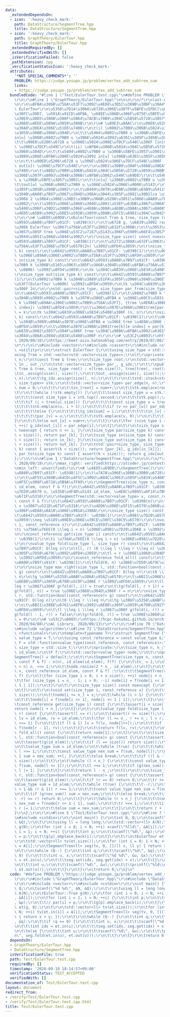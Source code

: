 ```yaml
---
data:
  _extendedDependsOn:
  - icon: ':heavy_check_mark:'
    path: DataStructure/SegmentTree.hpp
    title: DataStructure/SegmentTree.hpp
  - icon: ':heavy_check_mark:'
    path: GraphTheory/EulerTour.hpp
    title: GraphTheory/EulerTour.hpp
  _extendedRequiredBy: []
  _extendedVerifiedWith: []
  _isVerificationFailed: false
  _pathExtension: cpp
  _verificationStatusIcon: ':heavy_check_mark:'
  attributes:
    '*NOT_SPECIAL_COMMENTS*': ''
    PROBLEM: https://judge.yosupo.jp/problem/vertex_add_subtree_sum
    links:
    - https://judge.yosupo.jp/problem/vertex_add_subtree_sum
  bundledCode: "#line 1 \"Test/EulerTour.test.cpp\"\n#define PROBLEM \"https://judge.yosupo.jp/problem/vertex_add_subtree_sum\"\
    \r\n\r\n#line 1 \"GraphTheory/EulerTour.hpp\"\n\n\n\r\n/*\r\nlast-updated: 2020/09/16\r\
    \n\r\n\u8FBA\u306B\u756A\u53F7\u3092\u4ED8\u3051\u308B\u30BF\u30A4\u30D7\u306E\
    \ EulerTour\r\n\u5358\u7D14\u306A\u6728\u306E\u307F\u5BFE\u5FDC(\u81EA\u5DF1\u30EB\
    \u30FC\u30D7, \u591A\u91CD\u8FBA, \u68EE\u306B\u306F\u975E\u5BFE\u5FDC)\r\n\u30B0\
    \u30E9\u30D5\u306B\u306F\u5B64\u7ACB\u70B9\u304C\u5B58\u5728\u3057\u306A\u3044\
    \u3068\u4EEE\u5B9A\u3059\u308B\r\n\r\n# \u89E3\u8AAC\r\n\u90E8\u5206\u6728\u30AF\
    \u30A8\u30EA\u306E\u51E6\u7406\r\n\t(i) \u9802\u70B9\u306B\u5024\u304C\u5B58\u5728\
    \u3059\u308B\u3068\u304D\r\n\t\t\u5404\u9802\u70B9 u \u306B\u5BFE\u3057\u3001\
    in[u] \u306B\u9802\u70B9 u \u306E\u5024\u3092\u6301\u305F\u305B\u308B\u3002\r\n\
    \t\t\u90E8\u5206\u6728 u \u306E\u5024\u306E\u7DCF\u548C\u306F [in[u], out[u])\
    \ \u306E\u7DCF\u548C\r\n\t(ii) \u8FBA\u306B\u5024\u304C\u5B58\u5728\u3059\u308B\
    \u3068\u304D\r\n\t\t\u5404\u9802\u70B9 u \u306B\u5BFE\u3057\u3001\u89AA p \u304B\
    \u3089\u306E\u8FBA\u306E\u5024\u3092 in[u] \u306B\u6301\u305F\u305B\u308B\u3002\
    \r\n\t\t\u90E8\u5206\u6728 u \u306E\u5024\u306E\u7DCF\u548C\u306F [in[u] + 1,\
    \ out[u]) \u306E\u7DCF\u548C\r\n\r\n\u30D1\u30B9\u30AF\u30A8\u30EA\u306E\u51E6\
    \u7406\r\n\t\u9802\u70B9\u306B\u5024\u304C\u5B58\u5728\u3059\u308B\u3068\u304D\
    \u306E\u307F\u8003\u3048\u308B(\u8FBA\u3082\u540C\u69D8)\r\n\t\u5404\u9802\u70B9\
    \ u \u306B\u5BFE\u3057\u3001\r\n\t\tin[u] \u306B\u9802\u70B9 u \u306E\u5024\r\n\
    \t\tout[u] \u306B\u9802\u70B9 u \u306E\u5024\u306E\u9006\u5143\r\n\t\u3092\u3082\
    \u305F\u305B\u308B\u3002\r\n\t\u8449\u3078\u4E0B\u308B\u65B9\u5411\u306B\u3057\
    \u304B\u8A08\u7B97\u3067\u304D\u306A\u3044\u305F\u3081\u3001lca \u3092\u6C42\u3081\
    \u3066 2 \u3064\u306E\u30D1\u30B9\u306B\u5206\u3051\u3066\u8A08\u7B97\u3059\u308B\
    \u3002\r\n\t\u3053\u306E\u3068\u304D\u3001\u53EF\u63DB\u3067\u306A\u3044\u5834\
    \u5408\u306F\u30D1\u30B9\u306E\u4E0A\u308A\u4E0B\u308A\u3067\u8A08\u7B97\u306E\
    \u4ED5\u65B9\u3092\u5DE5\u592B\u3059\u308B\u5FC5\u8981\u304C\u3042\u308B\u3002\
    \r\n\r\n# \u4ED5\u69D8\r\nEulerTour(const Tree & tree, size_type root)\r\n\t\u6642\
    \u9593\u8A08\u7B97\u91CF: \u0398(n)\r\n\t\u6728 g, \u6839\u3092 root \u3068\u3057\
    \u3066 EulerTour \u3067\u756A\u53F7\u3092\u632F\u308B\r\n\t\u3053\u3053\u3067\u6E21\
    \u3057\u305F tree \u306E\u53C2\u7167\u5143\u306F\u5909\u66F4\u3057\u3066\u306F\
    \u3044\u3051\u306A\u3044\u3002\r\n\r\nsize_type size() const noexcept\r\n\t\u6642\
    \u9593\u8A08\u7B97\u91CF: \u0398(1)\r\n\t\u5272\u308A\u632F\u3063\u305F\u8FBA\u306E\
    \u756A\u53F7\u306E\u7DCF\u6570(2n) \u3092\u8FD4\u3059\r\n\r\nsize_type par(size_type\
    \ k) const\r\n\t\u6642\u9593\u8A08\u7B97\u91CF: \u0398(1)\r\n\t\u9802\u70B9 k\
    \ \u306E\u89AA\u306E\u9802\u70B9\u756A\u53F7\u3092\u8FD4\u3059\r\n\r\nsize_type\
    \ in(size_type k) const\r\n\t\u6642\u9593\u8A08\u7B97\u91CF: \u0398(1)\r\n\t\u9802\
    \u70B9 k \u306B\u5165\u3063\u305F\u3068\u304D\u306E\u8FBA\u756A\u53F7(EulerTour\
    \ \u9806) \u3092\u8FD4\u3059\r\n\tk \u304C\u6839\u306E\u5834\u5408\u306F 0\r\n\
    \r\nsize_type out(size_type k) const\r\n\t\u6642\u9593\u8A08\u7B97\u91CF: \u0398\
    (1)\r\n\t\u9802\u70B9 k \u304B\u3089\u51FA\u305F\u3068\u304D\u306E\u8FBA\u756A\
    \u53F7(EulerTour \u9806) \u3092\u8FD4\u3059\r\n\tk \u304C\u6839\u306E\u5834\u5408\
    \u306F 2n\r\n\r\nstd::pair<size_type, size_type> par_from(size_type k) const\r\
    \n\t\u6642\u9593\u8A08\u7B97\u91CF: \u0398(1)\r\n\t\u9802\u70B9 k \u306E\u89AA\
    \u304B\u3089\u9802\u70B9 k \u3078\u306E\u8FBA e \u306E\u60C5\u5831 ( {\u9802\u70B9\
    \ k \u306E\u89AA\u306E\u9802\u70B9\u756A\u53F7}, {tree \u4E0A\u306E\u8FBA e \u306E\
    \ index}) \u3092\u8FD4\u3059\r\n\t\u3064\u307E\u308A\u3001tree[par[k]][e-index]\
    \ = k\r\n\tk \u304C\u6839\u306E\u5834\u5408\u306F (n, n)\r\n\r\nsize_type par_to(size_type\
    \ k) const\r\n\t\u6642\u9593\u8A08\u7B97\u91CF: \u0398(1)\r\n\t\u9802\u70B9 k\
    \ \u304B\u3089\u89AA\u3078\u306E\u8FBA e \u306E tree \u4E0A\u306E index \u3092\
    \u8FD4\u3059\r\n\t\u3064\u307E\u308A\u3001tree[k][e-index] = par[k]\r\n\tk \u304C\
    \u6839\u3082\u3057\u304F\u306F tree \u304C\u9006\u8FBA\u3092\u6301\u3063\u3066\
    \u3044\u306A\u3044\u5834\u5408\u306F n\r\n\r\n# \u53C2\u8003\r\nhttps://maspypy.com/euler-tour-%E3%81%AE%E3%81%8A%E5%8B%89%E5%BC%B7,\
    \ 2020/09/16\r\nhttps://beet-aizu.hatenablog.com/entry/2019/07/08/174727, 2020/09/16\r\
    \n*/\r\n\r\n#include <vector>\r\n#include <cassert>\r\n#include <stack>\r\n#include\
    \ <utility>\r\n\r\nstruct EulerTour {\r\n\tusing size_type = std::size_t;\r\n\t\
    using Tree = std::vector<std::vector<size_type>>;\r\n\t\r\nprivate:\r\n\tsize_type\
    \ n;\r\n\tconst Tree & tree;\r\n\tsize_type root;\r\n\tstd::vector<size_type>\
    \ in_, out_;\r\n\tstd::vector<size_type> par_, g_idx;\r\n\t\r\npublic:\r\n\tEulerTour(const\
    \ Tree & tree, size_type root) : n(tree.size()), tree(tree), root(root) {\r\n\t\
    \tin_.assign(size(), size());\r\n\t\tout_.assign(size(), size());\r\n\t\tpar_.assign(n,\
    \ n);\r\n\t\tg_idx.assign(size(), n);\r\n\t\t\r\n\t\tstd::stack<std::pair<size_type,\
    \ size_type>> stk;\r\n\t\tstd::vector<size_type> par_edge(n, n);\r\n\t\tsize_type\
    \ num = 0;\r\n\t\t\r\n\t\tin_[root] = num++;\r\n\t\tstk.emplace(root, 0);\r\n\t\
    \t\r\n\t\twhile (!stk.empty()) {\r\n\t\t\tconst size_type u = stk.top().first;\r\
    \n\t\t\tconst size_type i = stk.top().second;\r\n\t\t\tstk.pop();\r\n\t\t\t\r\n\
    \t\t\tif (i < tree[u].size()) {\r\n\t\t\t\tconst size_type v = tree[u][i];\r\n\
    \t\t\t\tstk.emplace(u, i + 1);\r\n\t\t\t\tif (v == par_[u]) par_edge[u] = i;\r\
    \n\t\t\t\telse {\r\n\t\t\t\t\tg_idx[num] = i;\r\n\t\t\t\t\tin_[v] = num++;\r\n\
    \t\t\t\t\tpar_[v] = u;\r\n\t\t\t\t\tstk.emplace(v, 0);\r\n\t\t\t\t}\r\n\t\t\t\
    }\r\n\t\t\telse out_[u] = num++;\r\n\t\t}\r\n\t\tfor (size_type i = 0; i < n;\
    \ ++i) g_idx[out_[i]] = par_edge[i];\r\n\t}\r\n\t\r\n\tsize_type size() const\
    \ noexcept { return n << 1; }\r\n\tsize_type par(size_type k) const { assert(k\
    \ < size()); return par_[k]; }\r\n\tsize_type in(size_type k) const { assert(k\
    \ < size()); return in_[k]; }\r\n\tsize_type out(size_type k) const { assert(k\
    \ < size()); return out_[k]; }\r\n\tstd::pair<size_type, size_type> par_from(size_type\
    \ k) const { assert(k < size()); return {par_[k], g_idx[in_[k]]}; }\r\n\tsize_type\
    \ par_to(size_type k) const { assert(k < size()); return g_idx[out_[k]]; }\r\n\
    };\r\n\r\n\n#line 1 \"DataStructure/SegmentTree.hpp\"\n\n\n\r\n/*\r\nlast-updated:\
    \ 2020/09/18\r\n\r\nmax_right: verified(https://atcoder.jp/contests/practice2/submissions/16664880)\r\
    \nmin_left: unverified\r\n\r\n# \u4ED5\u69D8\r\nSegmentTree()\r\n\t\u6642\u9593\
    \u8A08\u7B97\u91CF: \u0398(1)\r\n\t\u7A7A\u306E\u30BB\u30B0\u6728\u3092\u4F5C\u6210\
    \r\n\t\u4F55\u304B\u64CD\u4F5C\u3092\u884C\u3063\u305F\u5834\u5408\u306E\u52D5\
    \u4F5C\u306F\u672A\u5B9A\u7FA9\r\n\r\nSegmentTree(size_type n, const_reference\
    \ id_elem, const F & f)\r\n\t\u6642\u9593\u8A08\u7B97\u91CF: \u0398(n)\r\n\t\u8981\
    \u7D20\u6570 n, \u5358\u4F4D\u5143 id_elem, \u4E8C\u9805\u6F14\u7B97 f \u3067\u521D\
    \u671F\u5316\r\n\r\nSegmentTree(std::vector<value_type> v, const_reference id_elem,\
    \ const F & f)\r\n\t\u6642\u9593\u8A08\u7B97\u91CF: \u0398(n)\r\n\t\u914D\u5217\
    \ v \u3067\u521D\u671F\u5316\r\n\t\u4ED6\u306E\u5F15\u6570\u306B\u3064\u3044\u3066\
    \u306F\u4E0A\u8A18\u306E\u901A\u308A\r\n\r\nsize_type size() const noexcept\r\n\
    \t\u6642\u9593\u8A08\u7B97\u91CF: \u0398(1)\r\n\t\u8981\u7D20\u6570\u3092\u8FD4\
    \u3059(\\neq \u5185\u90E8\u306E\u30CE\u30FC\u30C9\u6570)\r\n\r\nvoid set(size_type\
    \ i, const_reference x)\r\n\t\u6642\u9593\u8A08\u7B97\u91CF: \u0398(log n)\r\n\
    \ti \u756A\u76EE(0 \\leq i < n) \u306E\u8981\u7D20\u306B x \u3092\u4EE3\u5165\r\
    \n\r\nconst_reference get(size_type i) const\r\n\t\u6642\u9593\u8A08\u7B97\u91CF\
    : \u0398(1)\r\n\ti \u756A\u76EE(0 \\leq i < n) \u306E\u8981\u7D20\u3092\u8FD4\u3059\
    \r\n\r\nvalue_type fold(size_type l, size_type r) const\r\n\t\u6642\u9593\u8A08\
    \u7B97\u91CF: O(log n)\r\n\t[l, r) (0 \\leq l \\leq r \\leq n) \u3092 fold \u3057\
    \u305F\u7D50\u679C\u3092\u8FD4\u3059\r\n\tl = r \u306E\u3068\u304D\u306F id_elem\
    \ \u3092\u8FD4\u3059\r\n\r\nconst_reference fold_all() const\r\n\t\u6642\u9593\
    \u8A08\u7B97\u91CF: \u0398(1)\r\n\tfold(0, n) \u306E\u7D50\u679C\u3092\u8FD4\u3059\
    \r\n\r\nsize_type max_right(size_type l, std::function<bool(const_reference)>\
    \ g) const\r\n\t\u6642\u9593\u8A08\u7B97\u91CF: O(log n)\r\n\t0 \\leq l \\leq\
    \ n\r\n\tg \u306F\u5358\u8ABF\u306A\u95A2\u6570\r\n\t\u6B21\u306E\u6761\u4EF6\u3092\
    \u6E80\u305F\u3059\u6700\u5C0F\u306E r \u3092\u8FD4\u3059\r\n\t\tl \\leq i \\\
    leq r \u3067\u306F g(fold(l, i)) = true\r\n\t\tg(fold(l, r + 1)) = false\r\n\t\
    g(fold(l, n)) = true \u306E\u3068\u304D\u306F r = n\r\n\r\nsize_type min_left(size_type\
    \ r, std::function<bool(const_reference)> g) const\r\n\t\u6642\u9593\u8A08\u7B97\
    \u91CF: O(log n)\r\n\t0 \\leq r \\leq n\r\n\tg \u306F\u5358\u8ABF\u306A\u95A2\u6570\
    \r\n\t\u6B21\u306E\u6761\u4EF6\u3092\u6E80\u305F\u3059\u6700\u5927\u306E l \u3092\
    \u8FD4\u3059\r\n\t\tl \\leq i \\leq r \u3067\u306F g(fold(i, r)) = true\r\n\t\t\
    g(fold(l - 1, r)) = false\r\n\tg(fold(0, r)) = true \u306E\u3068\u304D\u306F l\
    \ = 0\r\n\r\n# \u53C2\u8003\r\nhttps://hcpc-hokudai.github.io/archive/structure_segtree_001.pdf,\
    \ 2020/04/08\r\nAC Library, 2020/09/13\r\n*/\r\n\r\n#line 70 \"DataStructure/SegmentTree.hpp\"\
    \n#include <algorithm>\r\n#line 72 \"DataStructure/SegmentTree.hpp\"\n#include\
    \ <functional>\r\n\r\ntemplate<typename T>\r\nstruct SegmentTree {\r\n\tusing\
    \ value_type = T;\r\n\tusing const_reference = const value_type &;\r\n\tusing\
    \ F = std::function<value_type(const_reference, const_reference)>;\r\n\tusing\
    \ size_type = std::size_t;\r\n\t\r\nprivate:\r\n\tsize_type n, n_;\r\n\tvalue_type\
    \ id_elem;\r\n\tF f;\r\n\tstd::vector<value_type> node;\r\n\t\r\npublic:\r\n\t\
    SegmentTree() = default;\r\n\t\r\n\tSegmentTree(size_type n, const_reference id_elem,\
    \ const F & f) : n(n), id_elem(id_elem), f(f) {\r\n\t\tn_ = 1;\r\n\t\twhile (n_\
    \ < n) n_ <<= 1;\r\n\t\tnode.resize(2 * n_, id_elem);\r\n\t}\r\n\t\r\n\tSegmentTree(std::vector<value_type>\
    \ v, const_reference id_elem, const F & f) :\r\n\t\t\tSegmentTree(v.size(), id_elem,\
    \ f) {\r\n\t\tfor (size_type i = 0; i < v.size(); ++i) node[i + n_] = v[i];\r\n\
    \t\tfor (size_type i = n_ - 1; i > 0; --i) node[i] = f(node[i << 1], node[i <<\
    \ 1 | 1]);\r\n\t}\r\n\t\r\n\tsize_type size() const noexcept {\r\n\t\treturn n;\r\
    \n\t}\r\n\t\r\n\tvoid set(size_type i, const_reference x) {\r\n\t\tassert(i <\
    \ size());\r\n\t\tnode[i += n_] = x;\r\n\t\twhile (i > 1) {\r\n\t\t\ti >>= 1;\r\
    \n\t\t\tnode[i] = f(node[i << 1], node[i << 1 | 1]);\r\n\t\t}\r\n\t}\r\n\t\r\n\
    \tconst_reference get(size_type i) const {\r\n\t\tassert(i < size());\r\n\t\t\
    return node[i + n_];\r\n\t}\r\n\t\r\n\tvalue_type fold(size_type l, size_type\
    \ r) const {\r\n\t\tassert(l <= r);\r\n\t\tassert(r <= size());\r\n\t\tvalue_type\
    \ lv = id_elem, rv = id_elem;\r\n\t\tfor (l += n_, r += n_; l < r; l >>= 1, r\
    \ >>= 1) {\r\n\t\t\tif (l & 1) lv = f(lv, node[l++]);\r\n\t\t\tif (r & 1) rv =\
    \ f(node[r - 1], rv);\r\n\t\t}\r\n\t\treturn f(lv, rv);\r\n\t}\r\n\t\r\n\tconst_reference\
    \ fold_all() const {\r\n\t\treturn node[1];\r\n\t}\r\n\t\r\n\tsize_type max_right(size_type\
    \ l, std::function<bool(const_reference)> g) const {\r\n\t\tassert(l <= size());\r\
    \n\t\tassert(g(id_elem));\r\n\t\tif (l == size()) return size();\r\n\t\tl += n_;\r\
    \n\t\tvalue_type sum = id_elem;\r\n\t\twhile (true) {\r\n\t\t\twhile (~l & 1)\
    \ l >>= 1;\r\n\t\t\tconst value_type nex_sum = f(sum, node[l]);\r\n\t\t\tif (g(nex_sum))\
    \ { sum = nex_sum; ++l; }\r\n\t\t\telse break;\r\n\t\t\tif ((l & -l) == l) return\
    \ size();\r\n\t\t}\r\n\t\twhile (l < n_) {\r\n\t\t\tconst value_type nex_sum =\
    \ f(sum, node[l << 1]);\r\n\t\t\tl <<= 1;\r\n\t\t\tif (g(nex_sum)) { sum = nex_sum;\
    \ l |= 1; }\r\n\t\t}\r\n\t\treturn l - n_;\r\n\t}\r\n\t\r\n\tsize_type min_left(size_type\
    \ r, std::function<bool(const_reference)> g) const {\r\n\t\tassert(r <= size());\r\
    \n\t\tassert(g(id_elem));\r\n\t\tif (r == 0) return 0;\r\n\t\tr += n_;\r\n\t\t\
    value_type sum = id_elem;\r\n\t\twhile (true) {\r\n\t\t\t--r;\r\n\t\t\twhile (r\
    \ > 1 && (r & 1)) r >>= 1;\r\n\t\t\tconst value_type nex_sum = f(node[r], sum);\r\
    \n\t\t\tif (g(nex_sum)) sum = nex_sum;\r\n\t\t\telse break;\r\n\t\t\tif ((r &\
    \ -r) == r) return 0;\r\n\t\t}\r\n\t\twhile (r < n_) {\r\n\t\t\tconst value_type\
    \ nex_sum = f(node[r << 1 | 1], sum);\r\n\t\t\tr <<= 1;\r\n\t\t\tif (!g(nex_sum))\
    \ r |= 1;\r\n\t\t\telse sum = nex_sum;\r\n\t\t}\r\n\t\treturn r + 1 - n_;\r\n\t\
    }\r\n};\r\n\r\n\n#line 5 \"Test/EulerTour.test.cpp\"\n\r\n#line 7 \"Test/EulerTour.test.cpp\"\
    \n#include <cstdio>\r\n\r\nint main() {\r\n\tint N, Q;\r\n\tscanf(\"%d %d\", &N,\
    \ &Q);\r\n\t\r\n\tusing ll = long long;\r\n\tstd::vector<ll> A(N);\r\n\tEulerTour::Tree\
    \ g(N);\r\n\tfor (int i = 0; i < N; ++i) scanf(\"%lld\", &A[i]);\r\n\tfor (int\
    \ i = 1; i < N; ++i) {\r\n\t\tint p;\r\n\t\tscanf(\"%d\", &p);\r\n\t\t// par[i]\
    \ = p;\r\n\t\tg[p].emplace_back(i);\r\n\t}\r\n\t\r\n\tEulerTour et(g, 0);\r\n\t\
    \r\n\tstd::vector<ll> tv(et.size());\r\n\tfor (int i = 0; i < N; ++i) tv[et.in(i)]\
    \ = A[i];\r\n\tSegmentTree<ll> seg(tv, 0, [](ll x, ll y) { return x + y; });\r\
    \n\t\r\n\twhile (Q--) {\r\n\t\tint q;\r\n\t\tscanf(\"%d\", &q);\r\n\t\tif (q ==\
    \ 0) {\r\n\t\t\tint u, x;\r\n\t\t\tscanf(\"%d %d\", &u, &x);\r\n\t\t\tint idx\
    \ = et.in(u);\r\n\t\t\tseg.set(idx, seg.get(idx) + x);\r\n\t\t}\r\n\t\telse {\r\
    \n\t\t\tint u;\r\n\t\t\tscanf(\"%d\", &u);\r\n\t\t\tprintf(\"%ld\\n\", seg.fold(et.in(u),\
    \ et.out(u)));\r\n\t\t}\r\n\t}\r\n\treturn 0;\r\n}\n"
  code: "#define PROBLEM \"https://judge.yosupo.jp/problem/vertex_add_subtree_sum\"\
    \r\n\r\n#include \"GraphTheory/EulerTour.hpp\"\r\n#include \"DataStructure/SegmentTree.hpp\"\
    \r\n\r\n#include <vector>\r\n#include <cstdio>\r\n\r\nint main() {\r\n\tint N,\
    \ Q;\r\n\tscanf(\"%d %d\", &N, &Q);\r\n\t\r\n\tusing ll = long long;\r\n\tstd::vector<ll>\
    \ A(N);\r\n\tEulerTour::Tree g(N);\r\n\tfor (int i = 0; i < N; ++i) scanf(\"%lld\"\
    , &A[i]);\r\n\tfor (int i = 1; i < N; ++i) {\r\n\t\tint p;\r\n\t\tscanf(\"%d\"\
    , &p);\r\n\t\t// par[i] = p;\r\n\t\tg[p].emplace_back(i);\r\n\t}\r\n\t\r\n\tEulerTour\
    \ et(g, 0);\r\n\t\r\n\tstd::vector<ll> tv(et.size());\r\n\tfor (int i = 0; i <\
    \ N; ++i) tv[et.in(i)] = A[i];\r\n\tSegmentTree<ll> seg(tv, 0, [](ll x, ll y)\
    \ { return x + y; });\r\n\t\r\n\twhile (Q--) {\r\n\t\tint q;\r\n\t\tscanf(\"%d\"\
    , &q);\r\n\t\tif (q == 0) {\r\n\t\t\tint u, x;\r\n\t\t\tscanf(\"%d %d\", &u, &x);\r\
    \n\t\t\tint idx = et.in(u);\r\n\t\t\tseg.set(idx, seg.get(idx) + x);\r\n\t\t}\r\
    \n\t\telse {\r\n\t\t\tint u;\r\n\t\t\tscanf(\"%d\", &u);\r\n\t\t\tprintf(\"%ld\\\
    n\", seg.fold(et.in(u), et.out(u)));\r\n\t\t}\r\n\t}\r\n\treturn 0;\r\n}"
  dependsOn:
  - GraphTheory/EulerTour.hpp
  - DataStructure/SegmentTree.hpp
  isVerificationFile: true
  path: Test/EulerTour.test.cpp
  requiredBy: []
  timestamp: '2020-09-18 18:14:57+09:00'
  verificationStatus: TEST_ACCEPTED
  verifiedWith: []
documentation_of: Test/EulerTour.test.cpp
layout: document
redirect_from:
- /verify/Test/EulerTour.test.cpp
- /verify/Test/EulerTour.test.cpp.html
title: Test/EulerTour.test.cpp
---
```

